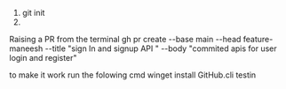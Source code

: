 1. git init
2.

Raising a PR from the terminal
gh pr create --base main --head feature-maneesh --title "sign In and signup API " --body "commited apis for user login and register"

to make it work run the folowing cmd
winget install GitHub.cli
testin
